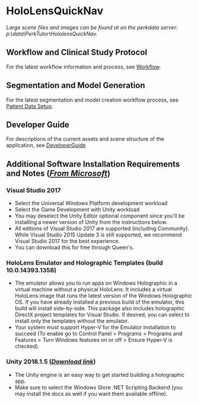 # HoloLensQuickNav

_Large scene files and images can be found at on the perkdata server: p:\data\PerkTutor\HololensQuickNav._

## Workflow and Clinical Study Protocol

For the latest workflow information and process, see [Workflow](https://github.com/PerkLab/HololensQuickNav/blob/master/Workflow.md).

## Segmentation and Model Generation

For the latest segmentation and model creation workflow process, see [Patient Data Setup](https://github.com/PerkLab/HololensQuickNav/blob/master/PatientDataSetup.md).

## Developer Guide

For descriptions of the current assets and scene structure of the application, see [DeveloperGuide](https://github.com/PerkLab/HololensQuickNav/blob/master/DeveloperGuide.md)

## Additional Software Installation Requirements and Notes (*[From Microsoft](https://developer.microsoft.com/en-us/windows/mixed-reality/install_the_tools#installation_checklist_for_hololens)*)

### Visual Studio 2017
* Select the Universal Windows Platform development workload
* Select the Game Development with Unity workload
* You may deselect the Unity Editor optional component since you'll be installing a newer version of Unity from the instructions below.
 * All editions of Visual Studio 2017 are supported (including Community). While Visual Studio 2015 Update 3 is still supported, we recommend Visual Studio 2017 for the best experience.
* You can download this for free through Queen's.

### HoloLens Emulator and Holographic Templates (build 10.0.14393.1358)	
* The emulator allows you to run apps on Windows Holographic in a virtual machine without a physical HoloLens. It includes a virtual HoloLens image that runs the latest version of the Windows Holographic OS. If you have already installed a previous build of the emulator, this build will install side-by-side. This package also includes holographic DirectX project templates for Visual Studio. If desired, you can select to install only the templates without the emulator.
* Your system must support Hyper-V for the Emulator installation to succeed (To enable go to Control Panel > Programs > Programs and Features > Turn Windows features on or off > Ensure Hyper-V is checked).

### Unity 2018.1.5 (*[Download link](https://store.unity.com/download?ref=personal)*)
* The Unity engine is an easy way to get started building a holographic app. 
* Make sure to select the Windows Store .NET Scripting Backend (you may install the docs as well if you want them available offline).
